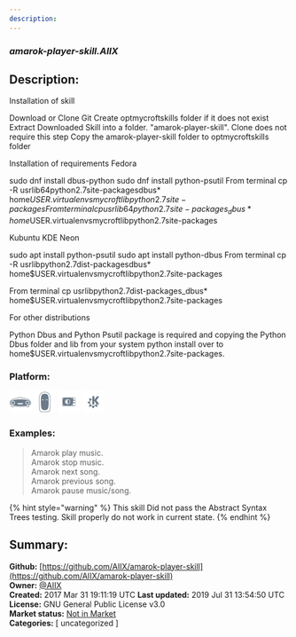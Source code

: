 ```yaml
---
description: 
---
```


### _amarok-player-skill.AIIX_  
## Description:  
Installation of skill

Download or Clone Git
Create optmycroftskills folder if it does not exist
Extract Downloaded Skill into a folder. "amarok-player-skill". Clone does not require this step
Copy the amarok-player-skill folder to optmycroftskills folder

Installation of requirements
Fedora

sudo dnf install dbus-python
sudo dnf install python-psutil
From terminal cp -R usrlib64python2.7site-packagesdbus* home$USER.virtualenvsmycroftlibpython2.7site-packages
From terminal cp usrlib64python2.7site-packages_dbus* home$USER.virtualenvsmycroftlibpython2.7site-packages

Kubuntu  KDE Neon

sudo apt install python-psutil
sudo apt install python-dbus
From terminal cp -R usrlibpython2.7dist-packagesdbus* home$USER.virtualenvsmycroftlibpython2.7site-packages

From terminal cp usrlibpython2.7dist-packages_dbus* home$USER.virtualenvsmycroftlibpython2.7site-packages


For other distributions

Python Dbus and Python Psutil package is required and copying the Python Dbus folder and lib from your system python install over to home$USER.virtualenvsmycroftlibpython2.7site-packages.
  
  
### Platform:  
 ![Mark I](../.gitbook/assets/mark-1-icon.png)  ![Mark II](../.gitbook/assets/mark-2-icon.png)  ![Picroft](../.gitbook/assets/picroft-icon.png)  ![plasmoid](../.gitbook/assets/kde.png)   
### Examples:  
> Amarok play music.  
> Amarok stop music.  
> Amarok next song.  
> Amarok previous song.  
> Amarok pause music/song.  
  
{% hint style="warning" %}
This skill Did not pass the Abstract Syntax Trees testing. Skill properly do not work in current state.
{% endhint %}
  
## Summary:  
**Github:** [https://github.com/AIIX/amarok-player-skill](https://github.com/AIIX/amarok-player-skill)  
**Owner:** [@AIIX](https://github.com/AIIX)  
**Created:** 2017 Mar 31 19:11:19 UTC  **Last updated:** 2019 Jul 31 13:54:50 UTC  
**License:** GNU General Public License v3.0  
**Market status:** [Not in Market](https://market.mycroft.ai/skill/)  
**Categories:** [ uncategorized ]   
